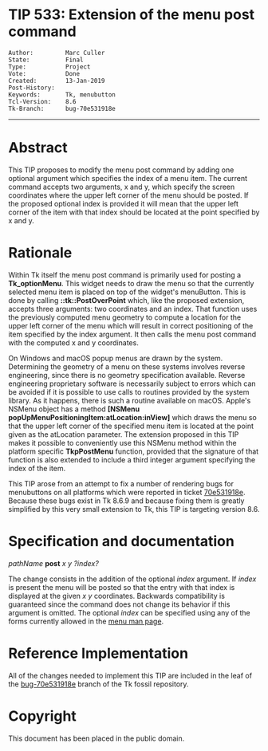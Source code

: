 # TIP 533: Extension of the menu post command
	Author:         Marc Culler
	State:          Final
	Type:           Project
	Vote:           Done
	Created:        13-Jan-2019
	Post-History:  
	Keywords:       Tk, menubutton
	Tcl-Version:    8.6
	Tk-Branch:      bug-70e531918e
----

# Abstract

This TIP proposes to modify the menu post command by adding one optional
argument which specifies the index of a menu item.  The current command
accepts two arguments, x and y, which specify the screen coordinates where the
upper left corner of the menu should be posted.  If the proposed optional
index is provided it will mean that the upper left corner of the item with
that index should be located at the point specified by x and y.

# Rationale

Within Tk itself the menu post command is primarily used for posting a
<b>Tk_optionMenu</b>.  This widget needs to draw the menu so that the currently
selected menu item is placed on top of the widget's menuButton.  This is done
by calling <b>::tk::PostOverPoint</b> which, like the proposed extension, accepts
three arguments: two coordinates and an index.  That function uses the
previously computed menu geometry to compute a location for the upper left
corner of the menu which will result in correct positioning of the item
specified by the index argument.  It then calls the menu post command with the
computed x and y coordinates.

On Windows and macOS popup menus are drawn by the system.  Determining the
geometry of a menu on these systems involves reverse engineering, since there
is no geometry specification available.  Reverse engineering proprietary
software is necessarily subject to errors which can be avoided if it is
possible to use calls to routines provided by the system library.  As it
happens, there is such a routine available on macOS.  Apple's NSMenu object has
a method <b>[NSMenu popUpMenuPositioningItem:atLocation:inView]</b> which draws the
menu so that the upper left corner of the specified menu item is located at
the point given as the atLocation parameter.  The extension proposed in this
TIP makes it possible to conveniently use this NSMenu method within the
platform specific <b>TkpPostMenu</b> function, provided that the signature of that
function is also extended to include a third integer argument specifying the
index of the item.

This TIP arose from an attempt to fix a number of rendering bugs for
menubuttons on all platforms which were reported in ticket
[70e531918e](https://core.tcl-lang.org/tk/tktview/70e531918e6d99cbdd8b527386fec15872c64216).
Because these bugs exist in Tk 8.6.9 and because fixing them is greatly
simplified by this very small extension to Tk, this TIP is targeting version
8.6.

# Specification and documentation

  <i>pathName</i> <b>post</b> <i>x y ?index?</i>

The change consists in the addition of the optional <i>index</i>
argument. If <i>index</i> is present the menu will be posted so that 
the entry with that index is displayed at the given <i>x y</i> coordinates.
Backwards compatibility is guaranteed  since the command does not
change its behavior if this argument is omitted. The optional <i>index</i>
can be specified using any of the forms currently allowed in the
[menu man page](https://www.tcl.tk/man/tcl/TkCmd/menu.htm).

# Reference Implementation

All of the changes needed to implement this TIP are included in the leaf of
the [bug-70e531918e](https://core.tcl-lang.org/tk/timeline?r=bug-70e531918e)
branch of the Tk fossil repository.

# Copyright

This document has been placed in the public domain.
